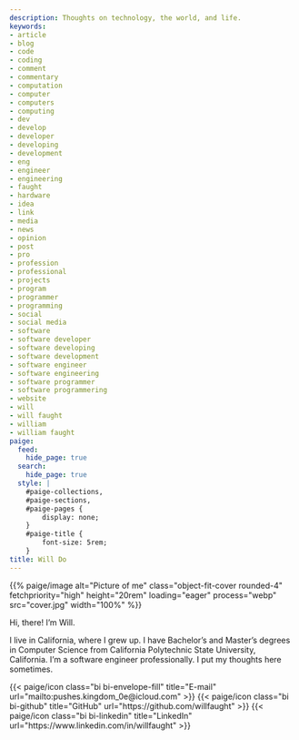 ```yaml
---
description: Thoughts on technology, the world, and life.
keywords:
- article
- blog
- code
- coding
- comment
- commentary
- computation
- computer
- computers
- computing
- dev
- develop
- developer
- developing
- development
- eng
- engineer
- engineering
- faught
- hardware
- idea
- link
- media
- news
- opinion
- post
- pro
- profession
- professional
- projects
- program
- programmer
- programming
- social
- social media
- software
- software developer
- software developing
- software development
- software engineer
- software engineering
- software programmer
- software programmering
- website
- will
- will faught
- william
- william faught
paige:
  feed:
    hide_page: true
  search:
    hide_page: true
  style: |
    #paige-collections,
    #paige-sections,
    #paige-pages {
        display: none;
    }
    #paige-title {
        font-size: 5rem;
    }
title: Will Do
---
```


<p>{{% paige/image alt="Picture of me" class="object-fit-cover rounded-4" fetchpriority="high" height="20rem" loading="eager" process="webp" src="cover.jpg" width="100%" %}}</p>

<p class="display-5 fw-bold h2 text-center">Hi, there! I’m Will.</p>

<div class="container-fluid">
    <div class="justify-content-center row">
        <div class="col col-auto col-lg-7 px-0">
            <p class="lead text-center">I live in California, where I grew up. I have Bachelor’s and Master’s degrees in Computer Science from California Polytechnic State University, California. I’m a software engineer professionally. I put my thoughts here sometimes.</p>
        </div>
    </div>
</div>

<div class="column-gap-3 d-flex display-6 justify-content-center mb-3">
    {{< paige/icon class="bi bi-envelope-fill" title="E-mail" url="mailto:pushes.kingdom_0e@icloud.com" >}}
    {{< paige/icon class="bi bi-github" title="GitHub" url="https://github.com/willfaught" >}}
    {{< paige/icon class="bi bi-linkedin" title="LinkedIn" url="https://www.linkedin.com/in/willfaught" >}}
</div>
